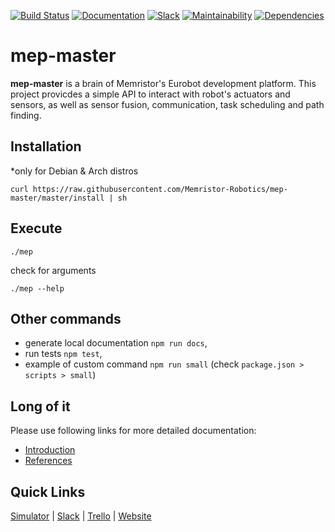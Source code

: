 [![Build Status](https://semaphoreci.com/api/v1/lukicdarkoo/mep-master/branches/master/shields_badge.svg)](https://semaphoreci.com/lukicdarkoo/mep-master)
[![Documentation](https://doc.esdoc.org/github.com/Memristor-Robotics/mep-master/badge.svg)](https://doc.esdoc.org/github.com/Memristor-Robotics/mep-master/)
[![Slack](http://strk.kbt.io/tmp/matrix_badge.svg)](https://memristor-robotics.slack.com/messages)
[![Maintainability](https://api.codeclimate.com/v1/badges/23de86cb5cd79b8a5d3d/maintainability)](https://codeclimate.com/github/Memristor-Robotics/mep-master/maintainability)
[![Dependencies](https://david-dm.org/Memristor-Robotics/mep-master.svg)](https://david-dm.org/Memristor-Robotics/mep-master/)

# mep-master
**mep-master** is a brain of Memristor's Eurobot development platform. This project provicdes a simple API to interact with robot's actuators and sensors, as well as sensor fusion, communication, task scheduling and path finding.
## Installation
*only for Debian & Arch distros

```
curl https://raw.githubusercontent.com/Memristor-Robotics/mep-master/master/install | sh
```

## Execute
```
./mep
```

check for arguments
```
./mep --help
```

## Other commands
- generate local documentation `npm run docs`,
- run tests `npm test`,
- example of custom command `npm run small` (check `package.json > scripts > small`)  

## Long of it
Please use following links for more detailed documentation: 
- [Introduction](docs/Introduction.md)
- [References](https://doc.esdoc.org/github.com/Memristor-Robotics/mep-master/identifiers.html)

## Quick Links
[Simulator](https://github.com/Memristor-Robotics/mep-dash) | 
[Slack](https://memristor-robotics.slack.com/) |
[Trello](https://trello.com/b/96UlYfvl/memristor) |
[Website](https://memristor-robotics.github.io/)
